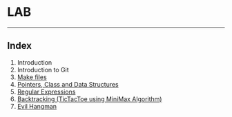 # LAB

____

## Index  

1. Introduction  
2. Introduction to Git
3. [Make files](./lab03/)
4. [Pointers, Class and Data Structures](./lab04/)
5. [Regular Expressions](./lab05/)
6. [Backtracking (TicTacToe using MiniMax Algorithm)](./lab06/)
7. [Evil Hangman](./lab07/)